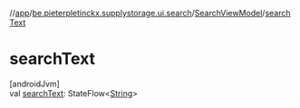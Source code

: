 //[app](../../../index.md)/[be.pieterpletinckx.supplystorage.ui.search](../index.md)/[SearchViewModel](index.md)/[searchText](search-text.md)

# searchText

[androidJvm]\
val [searchText](search-text.md): StateFlow&lt;[String](https://kotlinlang.org/api/latest/jvm/stdlib/kotlin/-string/index.html)&gt;

